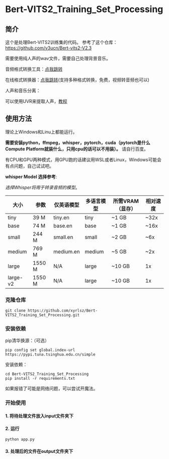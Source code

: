 # Bert-VITS2_Training_Set_Processing

## 简介

这个是处理Bert-VITS2训练集的代码。
参考了这个仓库：https://github.com/v3ucn/Bert-vits2-V2.3

需要使用纯人声的wav文件，需要自己处理背景音乐。

音频格式转换工具：[点我跳转](./converter_doc.md)

在线格式转换器：[点我跳转](https://convertfree.com/)(支持多种格式转换，免费，视频转音频也可以)

人声和音乐分离：

可以使用UVR来提取人声，[教程](https://www.bilibili.com/read/cv27499700/)


## 使用方法

理论上Windows和Linu上都能运行。

**需要安装python，ffmpeg，whisper，pytorch，cuda（pytorch是什么Compute Platform就装什么，只用cpu的话可以不用装）。** 请自行百度。

有CPU和GPU两种模式，用GPU跑的话建议用WSL或者Linux，Windows可能会有点问题，自己试试吧。

**whisper Model 选择参考**:

*选择Whisper将用于转录音频的模型*。

| 大小      | 参数 | 仅英语模型  | 多语言模型 | 所需VRAM（显存） | 相对速度 |
|-----------|------------|--------------------|--------------------|---------------|----------------|
| tiny      | 39 M       | tiny.en            | tiny               | ~1 GB         | ~32x           |
| base      | 74 M       | base.en            | base               | ~1 GB         | ~16x           |
| small     | 244 M      | small.en           | small              | ~2 GB         | ~6x            |
| medium    | 769 M      | medium.en          | medium             | ~5 GB         | ~2x            |
| large     | 1550 M     | N/A                | large              | ~10 GB        | 1x             |
| large-v2  | 1550 M     | N/A                | large              | ~10 GB        | 1x             |

### 克隆仓库
```shell
git clone https://github.com/xyrlsz/Bert-VITS2_Training_Set_Processing.git
```
### 安装依赖
pip清华换源：（可选）
~~~
pip config set global.index-url https://pypi.tuna.tsinghua.edu.cn/simple
~~~
安装依赖：
```shell
cd Bert-VITS2_Training_Set_Processing
pip install -r requirements.txt
```

如果报错了可能是网络问题，可以尝试开魔法。

### 开始使用

#### 1. 将待处理文件放入input文件夹下

#### 2. 运行
```shell
python app.py
```

#### 3. 处理后的文件在output文件夹下